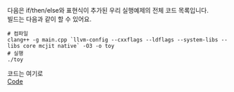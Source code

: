다음은 if/then/else와 표현식이 추가된 우리 실행예제의 전체 코드 목록입니다.  
빌드는 다음과 같이 할 수 있어요.

```
# 컴파일
clang++ -g main.cpp `llvm-config --cxxflags --ldflags --system-libs --libs core mcjit native` -O3 -o toy
# 실행
./toy
```

코드는 여기로  
[Code](./main.cpp)
